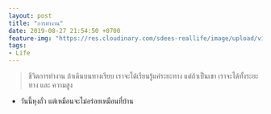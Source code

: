 ```yaml
---
layout: post
title: "การทำงาน"
date: 2019-08-27 21:54:50 +0700
feature-img: "https://res.cloudinary.com/sdees-reallife/image/upload/v1555658919/sample_feature_img.png"
tags:
- Life
---
```

> ชีวิตการทำงาน ถ้าเดินบนทางเรียบ เราจะได้เรียนรู้แค่ระยะทาง แต่ถ้าเป็นเขา เราจะได้ทั้งระยะทาง และ ความสูง

<i class="fa fa-child" style="color:plum"></i>

- วันนี้หุงถั่ว แต่เหมือนจะไม่อร่อยเหมือนที่บ้าน
